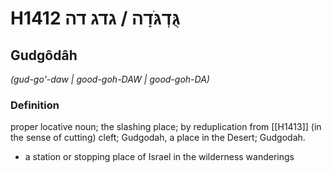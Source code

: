 # H1412 גֻּדְגֹּדָה / גדג דה

## Gudgôdâh

_(gud-go'-daw | ɡood-ɡoh-DAW | ɡood-ɡoh-DA)_

### Definition

proper locative noun; the slashing place; by reduplication from [[H1413]] (in the sense of cutting) cleft; Gudgodah, a place in the Desert; Gudgodah.

- a station or stopping place of Israel in the wilderness wanderings
